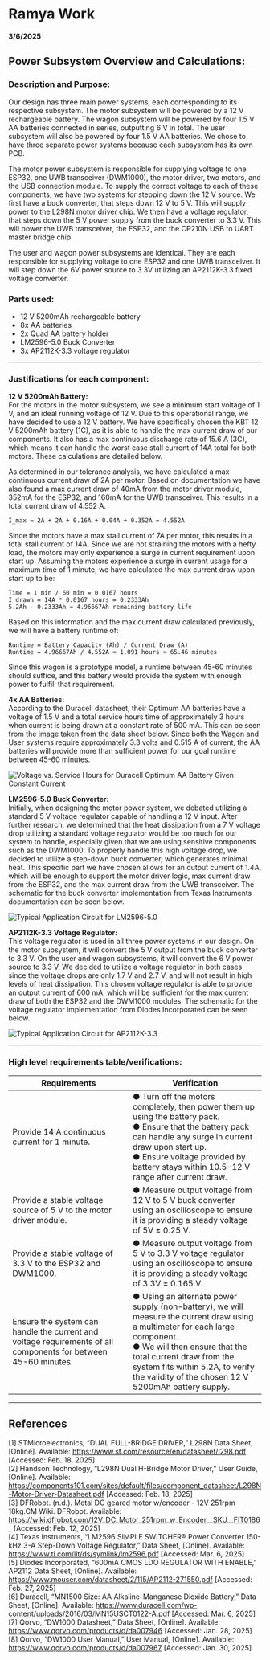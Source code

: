 # Ramya Work

**3/6/2025**

## Power Subsystem Overview and Calculations:

### Description and Purpose:

Our design has three main power systems, each corresponding to its respective subsystem. The motor subsystem will be powered by a 12 V rechargeable battery. The wagon subsystem will be powered by four 1.5 V AA batteries connected in series, outputting 6 V in total. The user subsystem will also be powered by four 1.5 V AA batteries. We chose to have three separate power systems because each subsystem has its own PCB.

The motor power subsystem is responsible for supplying voltage to one ESP32, one UWB transceiver (DWM1000), the motor driver, two motors, and the USB connection module. To supply the correct voltage to each of these components, we have two systems for stepping down the 12 V source. We first have a buck converter, that steps down 12 V to 5 V. This will supply power to the L298N motor driver chip. We then have a voltage regulator, that steps down the 5 V power supply from the buck converter to 3.3 V. This will power the UWB transceiver, the ESP32, and the CP210N USB to UART master bridge chip.

The user and wagon power subsystems are identical. They are each responsible for supplying voltage to one ESP32 and one UWB transceiver. It will step down the 6V power source to 3.3V utilizing an AP2112K-3.3 fixed voltage converter.

### Parts used:

- 12 V 5200mAh rechargeable battery  
- 8x AA batteries  
- 2x Quad AA battery holder  
- LM2596-5.0 Buck Converter  
- 3x AP2112K-3.3 voltage regulator  

---

### Justifications for each component:

**12 V 5200mAh Battery:**  
For the motors in the motor subsystem, we see a minimum start voltage of 1 V, and an ideal running voltage of 12 V. Due to this operational range, we have decided to use a 12 V battery. We have specifically chosen the KBT 12 V 5200mAh battery (1C), as it is able to handle the max current draw of our components. It also has a max continuous discharge rate of 15.6 A (3C), which means it can handle the worst case stall current of 14A total for both motors. These calculations are detailed below.

As determined in our tolerance analysis, we have calculated a max continuous current draw of 2A per motor. Based on documentation we have also found a max current draw of 40mA from the motor driver module, 352mA for the ESP32, and 160mA for the UWB transceiver. This results in a total current draw of 4.552 A.

```
I_max = 2A + 2A + 0.16A + 0.04A + 0.352A = 4.552A
```

Since the motors have a max stall current of 7A per motor, this results in a total stall current of 14A. Since we are not straining the motors with a hefty load, the motors may only experience a surge in current requirement upon start up. Assuming the motors experience a surge in current usage for a maximum time of 1 minute, we have calculated the max current draw upon start up to be:

```
Time = 1 min / 60 min = 0.0167 hours  
I_drawn = 14A * 0.0167 hours = 0.2333Ah  
5.2Ah - 0.2333Ah = 4.96667Ah remaining battery life
```

Based on this information and the max current draw calculated previously, we will have a battery runtime of:

```
Runtime = Battery Capacity (Ah) / Current Draw (A)  
Runtime = 4.96667Ah / 4.552A ≈ 1.091 hours ≈ 65.46 minutes
```

Since this wagon is a prototype model, a runtime between 45-60 minutes should suffice, and this battery would provide the system with enough power to fulfill that requirement.

**4x AA Batteries:**  
According to the Duracell datasheet, their Optimum AA batteries have a voltage of 1.5 V and a total service hours time of approximately 3 hours when current is being drawn at a constant rate of 500 mA. This can be seen from the image taken from the data sheet below. Since both the Wagon and User systems require approximately 3.3 volts and 0.515 A of current, the AA batteries will provide more than sufficient power for our goal runtime between 45-60 minutes.

![Voltage vs. Service Hours for Duracell Optimum AA Battery Given Constant Current](images/Duracell%20Optimum%20Hours%20vs.%20Voltage.png)

**LM2596-5.0 Buck Converter:**  
Initially, when designing the motor power system, we debated utilizing a standard 5 V voltage regulator capable of handling a 12 V input. After further research, we determined that the heat dissipation from a 7 V voltage drop utilizing a standard voltage regulator would be too much for our system to handle, especially given that we are using sensitive components such as the DWM1000. To properly handle this high voltage drop, we decided to utilize a step-down buck converter, which generates minimal heat. This specific part we have chosen allows for an output current of 1.4A, which will be enough to support the motor driver logic, max current draw from the ESP32, and the max current draw from the UWB transceiver. The schematic for the buck converter implementation from Texas Instruments documentation can be seen below.

![Typical Application Circuit for LM2596-5.0](Images/LM2596%20Buck%20Converter%20Schematic.png)

**AP2112K-3.3 Voltage Regulator:**  
This voltage regulator is used in all three power systems in our design. On the motor subsystem, it will convert the 5 V output from the buck converter to 3.3 V. On the user and wagon subsystems, it will convert the 6 V power source to 3.3 V. We decided to utilize a voltage regulator in both cases since the voltage drops are only 1.7 V and 2.7 V, and will not result in high levels of heat dissipation. This chosen voltage regulator is able to provide an output current of 600 mA, which will be sufficient for the max current draw of both the ESP32 and the DWM1000 modules. The schematic for the voltage regulator implementation from Diodes Incorporated can be seen below.

![Typical Application Circuit for AP2112K-3.3](Images/AP2112%20Schematic.png)

---

### High level requirements table/verifications:

| Requirements | Verification |
|--------------|-------------|
| Provide 14 A continuous current for 1 minute. | ● Turn off the motors completely, then power them up using the battery pack. <br> ● Ensure that the battery pack can handle any surge in current draw upon start up. <br> ● Ensure voltage provided by battery stays within 10.5-12 V range after current draw. |
| Provide a stable voltage source of 5 V to the motor driver module. | ● Measure output voltage from 12 V to 5 V buck converter using an oscilloscope to ensure it is providing a steady voltage of 5V ± 0.25 V. |
| Provide a stable voltage of 3.3 V to the ESP32 and DWM1000. | ● Measure output voltage from 5 V to 3.3 V voltage regulator using an oscilloscope to ensure it is providing a steady voltage of 3.3V ± 0.165 V. |
| Ensure the system can handle the current and voltage requirements of all components for between 45-60 minutes. | ● Using an alternate power supply (non-battery), we will measure the current draw using a multimeter for each large component. <br> ● We will then ensure that the total current draw from the system fits within 5.2A, to verify the validity of the chosen 12 V 5200mAh battery supply. |

---

## References

[1] STMicroelectronics, “DUAL FULL-BRIDGE DRIVER,” L298N Data Sheet, [Online]. Available: https://www.st.com/resource/en/datasheet/l298.pdf [Accessed: Feb. 18, 2025].  
[2] Handson Technology, “L298N Dual H-Bridge Motor Driver,” User Guide, [Online]. Available: https://components101.com/sites/default/files/component_datasheet/L298N-Motor-Driver-Datasheet.pdf [Accessed: Feb. 18, 2025]  
[3] DFRobot. (n.d.). Metal DC geared motor w/encoder - 12V 251rpm 18kg.CM Wiki. DFRobot. Available: https://wiki.dfrobot.com/12V_DC_Motor_251rpm_w_Encoder__SKU__FIT0186_ [Accessed: Feb. 12, 2025]  
[4] Texas Instruments, “LM2596 SIMPLE SWITCHER® Power Converter 150-kHz 3-A Step-Down Voltage Regulator,” Data Sheet, [Online]. Available: https://www.ti.com/lit/ds/symlink/lm2596.pdf [Accessed: Mar. 6, 2025]  
[5] Diodes Incorporated, “600mA CMOS LDO REGULATOR WITH ENABLE,” AP2112 Data Sheet, [Online]. Available: https://www.mouser.com/datasheet/2/115/AP2112-271550.pdf [Accessed: Feb. 27, 2025]  
[6] Duracell, “MN1500 Size: AA Alkaline-Manganese Dioxide Battery,” Data Sheet, [Online]. Available: https://www.duracell.com/wp-content/uploads/2016/03/MN15USCT0122-A.pdf [Accessed: Mar. 6, 2025]  
[7] Qorvo, “DW1000 Datasheet,” Data Sheet, [Online]. Available: https://www.qorvo.com/products/d/da007946 [Accessed: Jan. 28, 2025]  
[8] Qorvo, “DW1000 User Manual,” User Manual, [Online]. Available: https://www.qorvo.com/products/d/da007967 [Accessed: Jan. 30, 2025]
